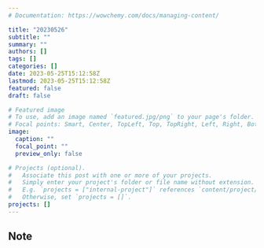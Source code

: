 ```yaml
---
# Documentation: https://wowchemy.com/docs/managing-content/

title: "20230526"
subtitle: ""
summary: ""
authors: []
tags: []
categories: []
date: 2023-05-25T15:12:58Z
lastmod: 2023-05-25T15:12:58Z
featured: false
draft: false

# Featured image
# To use, add an image named `featured.jpg/png` to your page's folder.
# Focal points: Smart, Center, TopLeft, Top, TopRight, Left, Right, BottomLeft, Bottom, BottomRight.
image:
  caption: ""
  focal_point: ""
  preview_only: false

# Projects (optional).
#   Associate this post with one or more of your projects.
#   Simply enter your project's folder or file name without extension.
#   E.g. `projects = ["internal-project"]` references `content/project/deep-learning/index.md`.
#   Otherwise, set `projects = []`.
projects: []
---
```


## Note

